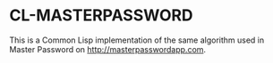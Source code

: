 CL-MASTERPASSWORD
=================

This is a Common Lisp implementation of the same algorithm used in Master
Password on http://masterpasswordapp.com.

